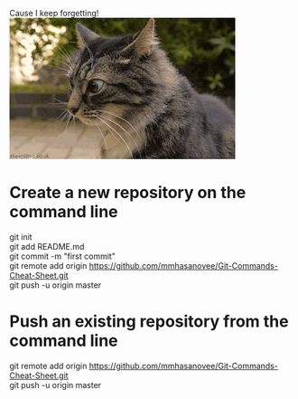 Cause I keep forgetting!  
![SalesForce](afraidcat.gif)
# Create a new repository on the command line
git init  
git add README.md  
git commit -m "first commit"  
git remote add origin https://github.com/mmhasanovee/Git-Commands-Cheat-Sheet.git  
git push -u origin master  

# Push an existing repository from the command line
git remote add origin https://github.com/mmhasanovee/Git-Commands-Cheat-Sheet.git  
git push -u origin master  
